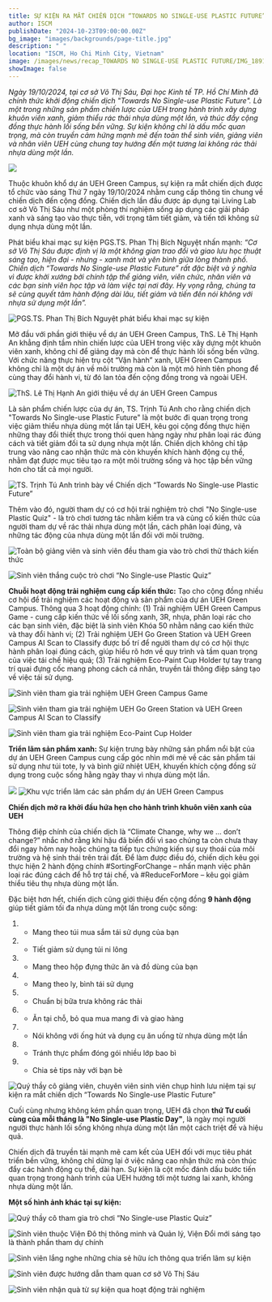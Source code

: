 ```yaml
---
title: SỰ KIỆN RA MẮT CHIẾN DỊCH “TOWARDS NO SINGLE-USE PLASTIC FUTURE” TẠI UEH CƠ SỞ VÕ THỊ SÁU
author: ISCM
publishDate: "2024-10-23T09:00:00.00Z"
bg_image: "images/backgrounds/page-title.jpg"
description: " "
location: "ISCM, Ho Chi Minh City, Vietnam"
image: /images/news/recap_TOWARDS NO SINGLE-USE PLASTIC FUTURE/IMG_1891.jpg
showImage: false
---
```


_Ngày 19/10/2024, tại cơ sở Võ Thị Sáu, Đại học Kinh tế TP. Hồ Chí Minh đã chính thức khởi động chiến dịch "Towards No Single-use Plastic Future". Là một trong những sản phẩm chiến lược của UEH trong hành trình xây dựng khuôn viên xanh, giảm thiểu rác thải nhựa dùng một lần, và thúc đẩy cộng đồng thực hành lối sống bền vững. Sự kiện không chỉ là dấu mốc quan trọng, mà còn truyền cảm hứng mạnh mẽ đến toàn thể sinh viên, giảng viên và nhân viên UEH cùng chung tay hướng đến một tương lai không rác thải nhựa dùng một lần._

![](/images/news/recap_TOWARDSNOSINGLE-USEPLASTICFUTURE/IMG_1891.jpg)

Thuộc khuôn khổ dự án UEH Green Campus, sự kiện ra mắt chiến dịch được tổ chức vào sáng Thứ 7 ngày 19/10/2024 nhằm cung cấp thông tin chung về chiến dịch đến cộng đồng. Chiến dịch lần đầu được áp dụng tại Living Lab cơ sở Võ Thị Sáu như một phòng thí nghiệm sống áp dụng các giải pháp xanh và sáng tạo vào thực tiễn, với trọng tâm tiết giảm, và tiến tới không sử dụng nhựa dùng một lần.

Phát biểu khai mạc sự kiện PGS.TS. Phan Thị Bích Nguyệt nhấn mạnh: _“Cơ sở Võ Thị Sáu được định vị là một không gian trao đổi và giao lưu học thuật sáng tạo, hiện đại - nhưng - xanh mát và yên bình giữa lòng thành phố. Chiến dịch “Towards No Single-use Plastic Future” rất đặc biệt và ý nghĩa vì được khởi xướng bởi chính tập thể giảng viên, viên chức, nhân viên và các bạn sinh viên học tập và làm việc tại nơi đây. Hy vọng rằng, chúng ta sẽ cùng quyết tâm hành động dài lâu, tiết giảm và tiến đến nói không với nhựa sử dụng một lần”._

![PGS.TS. Phan Thị Bích Nguyệt phát biểu khai mạc sự kiện](/images/news/recap_TOWARDSNOSINGLE-USEPLASTICFUTURE/IMG_2045.jpg)

Mở đầu với phần giới thiệu về dự án UEH Green Campus, ThS. Lê Thị Hạnh An khẳng định tầm nhìn chiến lược của UEH trong việc xây dựng một khuôn viên xanh, không chỉ để giảng dạy mà còn để thực hành lối sống bền vững. Với chức năng thực hiện trụ cột “Vận hành” xanh, UEH Green Campus không chỉ là một dự án về môi trường mà còn là một mô hình tiên phong để cùng thay đổi hành vi, từ đó lan tỏa đến cộng đồng trong và ngoài UEH.

![ThS. Lê Thị Hạnh An giới thiệu về dự án UEH Green Campus](/images/news/recap_TOWARDSNOSINGLE-USEPLASTICFUTURE/IMG_2071.jpg)

Là sản phẩm chiến lược của dự án, TS. Trịnh Tú Anh cho rằng chiến dịch "Towards No Single-use Plastic Future" là một bước đi quan trọng trong việc giảm thiểu nhựa dùng một lần tại UEH, kêu gọi cộng đồng thực hiện những thay đổi thiết thực trong thói quen hàng ngày như phân loại rác đúng cách và tiết giảm đối ta sử dụng nhựa một lần. Chiến dịch không chỉ tập trung vào nâng cao nhận thức mà còn khuyến khích hành động cụ thể, nhằm đạt được mục tiêu tạo ra một môi trường sống và học tập bền vững hơn cho tất cả mọi người.

![TS. Trịnh Tú Anh trình bày về Chiến dịch “Towards No Single-use Plastic Future”](/images/news/recap_TOWARDSNOSINGLE-USEPLASTICFUTURE/IMG_2157.jpg)

Thêm vào đó, người tham dự có cơ hội trải nghiệm trò chơi "No Single-use Plastic Quiz" - là trò chơi tương tác nhằm kiểm tra và củng cố kiến thức của người tham dự về rác thải nhựa dùng một lần, cách phân loại đúng, và những tác động của nhựa dùng một lần đối với môi trường.

![Toàn bộ giảng viên và sinh viên đều tham gia vào trò chơi thử thách kiến thức](/images/news/recap_TOWARDSNOSINGLE-USEPLASTICFUTURE/IMG_2117.jpg)

![Sinh viên thắng cuộc trò chơi “No Single-use Plastic Quiz”](/images/news/recap_TOWARDSNOSINGLE-USEPLASTICFUTURE/IMG_2148.jpg)

**Chuỗi hoạt động trải nghiệm cung cấp kiến thức:** Tạo cho cộng đồng nhiều cơ hội để trải nghiệm các hoạt động và sản phẩm của dự án UEH Green Campus. Thông qua 3 hoạt động chính: (1) Trải nghiệm UEH Green Campus Game - cung cấp kiến thức về lối sống xanh, 3R, nhựa, phân loại rác cho các bạn sinh viên, đặc biệt là sinh viên Khóa 50 nhằm nâng cao kiến thức và thay đổi hành vi; (2) Trải nghiệm UEH Go Green Station và UEH Green Campus AI Scan to Classify được bố trí để người tham dự có cơ hội thực hành phân loại đúng cách, giúp hiểu rõ hơn về quy trình và tầm quan trọng của việc tái chế hiệu quả; (3) Trải nghiệm Eco-Paint Cup Holder tự tay trang trí quai đựng cốc mang phong cách cá nhân, truyền tải thông điệp sáng tạo về việc tái sử dụng.

![Sinh viên tham gia trải nghiệm UEH Green Campus Game](/images/news/recap_TOWARDSNOSINGLE-USEPLASTICFUTURE/IMG_1933.jpg)

![Sinh viên tham gia trải nghiệm UEH Go Green Station và UEH Green Campus AI Scan to Classify](/images/news/recap_TOWARDSNOSINGLE-USEPLASTICFUTURE/IMG_1971.jpg)

![Sinh viên tham gia trải nghiệm Eco-Paint Cup Holder](/images/news/recap_TOWARDSNOSINGLE-USEPLASTICFUTURE/IMG_2265.jpg)

**Triển lãm sản phẩm xanh:** Sự kiện trưng bày những sản phẩm nổi bật của dự án UEH Green Campus cung cấp góc nhìn mới mẻ về các sản phẩm tái sử dụng như túi tote, ly và bình giữ nhiệt UEH, khuyến khích cộng đồng sử dụng trong cuộc sống hằng ngày thay vì nhựa dùng một lần.

![](/images/news/recap_TOWARDSNOSINGLE-USEPLASTICFUTURE/IMG_1915.jpg)
![Khu vực triển lãm các sản phẩm dự án UEH Green Campus](/images/news/recap_TOWARDSNOSINGLE-USEPLASTICFUTURE/IMG_1868.jpg)

**Chiến dịch mở ra khởi đầu hứa hẹn cho hành trình khuôn viên xanh của UEH**

Thông điệp chính của chiến dịch là “Climate Change, why we … don’t change?” nhắc nhớ rằng khí hậu đã biến đổi vì sao chúng ta còn chưa thay đổi ngay hôm nay hoặc chúng ta tiếp tục chứng kiến sự suy thoái của môi trường và hệ sinh thái trên trái đất. Để làm được điều đó, chiến dịch kêu gọi thực hiện 2 hành động chính #SortingForChange – nhấn mạnh việc phân loại rác đúng cách để hỗ trợ tái chế, và #ReduceForMore – kêu gọi giảm thiểu tiêu thụ nhựa dùng một lần. 

Đặc biệt hơn hết, chiến dịch cũng giới thiệu đến cộng đồng **9 hành động** giúp tiết giảm tối đa nhựa dùng một lần trong cuộc sống:

1. - Mang theo túi mua sắm tái sử dụng của bạn
1. - Tiết giảm sử dụng túi ni lông
1. - Mang theo hộp đựng thức ăn và đồ dùng của bạn
1. - Mang theo ly, bình tái sử dụng
1. - Chuẩn bị bữa trưa không rác thải
1. - Ăn tại chỗ, bỏ qua mua mang đi và giao hàng
1. - Nói không với ống hút và dụng cụ ăn uống từ nhựa dùng một lần
1. - Tránh thực phẩm đóng gói nhiều lớp bao bì
1. - Chia sẻ tips này với bạn bè

![Quý thầy cô giảng viên, chuyên viên sinh viên chụp hình lưu niệm tại sự kiện ra mắt chiến dịch “Towards No Single-use Plastic Future”](/images/news/recap_TOWARDSNOSINGLE-USEPLASTICFUTURE/IMG_2225.jpg)

Cuối cùng nhưng không kém phần quan trọng, UEH đã chọn **thứ Tư cuối cùng của mỗi tháng là "No Single-use Plastic Day"**, là ngày mọi người người thực hành lối sống không nhựa dùng một lần một cách triệt để và hiệu quả.

Chiến dịch đã truyền tải mạnh mẽ cam kết của UEH đối với mục tiêu phát triển bền vững, không chỉ dừng lại ở việc nâng cao nhận thức mà còn thúc đẩy các hành động cụ thể, dài hạn. Sự kiện là cột mốc đánh dấu bước tiến quan trọng trong hành trình của UEH hướng tới một tương lai xanh, không nhựa dùng một lần.

**Một số hình ảnh khác tại sự kiện:**

![Quý thầy cô tham gia trò chơi “No Single-use Plastic Quiz”](/images/news/recap_TOWARDSNOSINGLE-USEPLASTICFUTURE/IMG_2124.jpg)

![Sinh viên thuộc Viện Đô thị thông minh và Quản lý, Viện Đổi mới sáng tạo là thành phần tham dự chính](/images/news/recap_TOWARDSNOSINGLE-USEPLASTICFUTURE/IMG_1997.jpg)

![Sinh viên lắng nghe những chia sẻ hữu ích thông qua triển lãm sự kiện](/images/news/recap_TOWARDSNOSINGLE-USEPLASTICFUTURE/IMG_1920.jpg)

![Sinh viên được hướng dẫn tham quan cơ sở Võ Thị Sáu](/images/news/recap_TOWARDSNOSINGLE-USEPLASTICFUTURE/IMG_1956.jpg)

![Sinh viên nhận quà từ sự kiện qua hoạt động trải nghiệm](/images/news/recap_TOWARDSNOSINGLE-USEPLASTICFUTURE/IMG_1941.jpg)